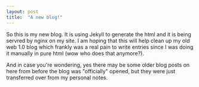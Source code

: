```yaml
---
layout: post
title:  "A new blog!"
---
```


So this is my new blog. It is using Jekyll to generate the html and it is being servred by nginx on my site.
I am hoping that this will help clean up my old web 1.0 blog which frankly was a real pain to write entries since I was doing it manually in pure html (wow who does that anymore?).

And in case you're wondering, yes there may be some older blog posts on here from before the blog was "officially" opened, but they were just transferred over from my personal notes.
